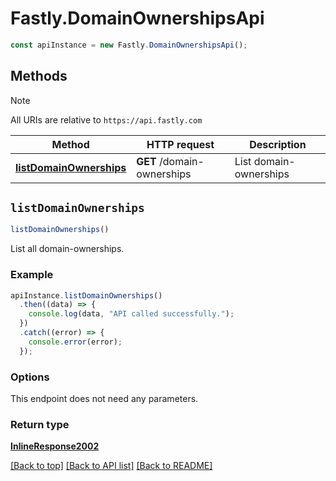 # Fastly.DomainOwnershipsApi

```javascript
const apiInstance = new Fastly.DomainOwnershipsApi();
```
## Methods

> [!NOTE]
> All URIs are relative to `https://api.fastly.com`

Method | HTTP request | Description
------ | ------------ | -----------
[**listDomainOwnerships**](DomainOwnershipsApi.md#listDomainOwnerships) | **GET** /domain-ownerships | List domain-ownerships


## `listDomainOwnerships`

```javascript
listDomainOwnerships()
```

List all domain-ownerships.

### Example

```javascript
apiInstance.listDomainOwnerships()
  .then((data) => {
    console.log(data, "API called successfully.");
  })
  .catch((error) => {
    console.error(error);
  });
```

### Options

This endpoint does not need any parameters.

### Return type

[**InlineResponse2002**](InlineResponse2002.md)


[[Back to top]](#) [[Back to API list]](../../README.md#endpoints)
[[Back to README]](../../README.md)

